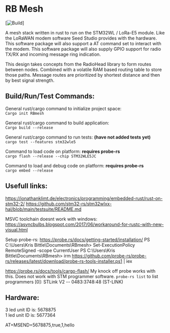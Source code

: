 # RB Mesh
[![Build](https://github.com/kbittle/RBmesh/actions/workflows/rust.yml/badge.svg)]

A mesh stack written in rust to run on the STM32WL / LoRa-E5 module. Like the LoRaWAN modem software Seed Studio provides with the hardware. This software package will also support a AT command set to interact with the modem. This software package will also supply GPIO support for radio TX/RX and incoming message ring indication.

This design takes concepts from the RadioHead library to form routes between nodes. Combined with a volatile RAM based routing table to store those paths. Message routes are prioritized by shortest distance and then by best signal strength. 

## Build/Run/Test Commands:
General rust/cargo command to initialize project space:<br />
`Cargo init RBmesh`

General rust/cargo command to build application:<br />
`Cargo build --release`

General rust/cargo command to run tests: **(have not added tests yet)**<br />
`cargo test --features stm32wle5`

Command to load code on platform: **requires probe-rs**<br />
`cargo flash --release --chip STM32WLE5JC`

Command to load and debug code on platform: **requires probe-rs**<br />
`cargo embed --release`

## Usefull links:
https://jonathanklimt.de/electronics/programming/embedded-rust/rust-on-stm32-2/
https://github.com/stm32-rs/stm32wlxx-hal/blob/main/testsuite/README.md

MSVC toolchain doesnt work with windows:
https://asyncbulbs.blogspot.com/2017/06/workaround-for-rustc-with-new-visual.html

Setup probe-rs:
https://probe.rs/docs/getting-started/installation/
PS C:\Users\Kris Bittle\Documents\RBmesh> Set-ExecutionPolicy RemoteSigned -scope CurrentUser
PS C:\Users\Kris Bittle\Documents\RBmesh> irm https://github.com/probe-rs/probe-rs/releases/latest/download/probe-rs-tools-installer.ps1 | iex

https://probe.rs/docs/tools/cargo-flash/
My knock off probe works with this. Does not work with STM programmer software.
`probe-rs list` to list programmers
[0]: STLink V2 -- 0483:3748:48 (ST-LINK)

## Hardware:
3 led unit ID is: 5678875<br />
1 led unit ID is: 5677364<br />

AT+MSEND=5678875,true,1,hello

